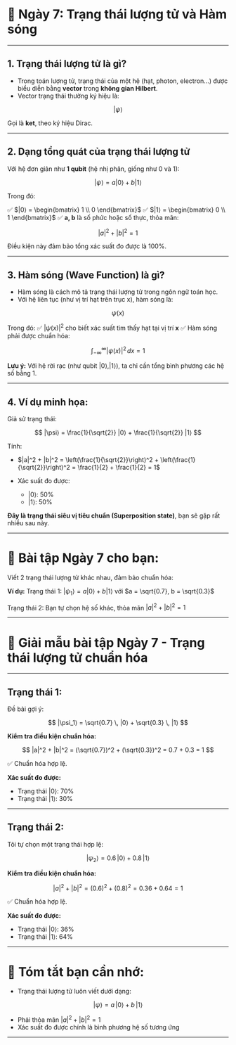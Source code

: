 
# 🧩 **Ngày 7: Trạng thái lượng tử và Hàm sóng**

---

## **1. Trạng thái lượng tử là gì?**

* Trong toán lượng tử, trạng thái của một hệ (hạt, photon, electron…) được biểu diễn bằng **vector** trong **không gian Hilbert**.
* Vector trạng thái thường ký hiệu là:

$$
|\psi⟩
$$

Gọi là **ket**, theo ký hiệu Dirac.

---

## **2. Dạng tổng quát của trạng thái lượng tử**

Với hệ đơn giản như **1 qubit** (hệ nhị phân, giống như 0 và 1):

$$
|\psi⟩ = a|0⟩ + b|1⟩
$$

Trong đó:

✅ $|0⟩ = \begin{bmatrix} 1 \\ 0 \end{bmatrix}$
✅ $|1⟩ = \begin{bmatrix} 0 \\ 1 \end{bmatrix}$
✅ **a, b** là số phức hoặc số thực, thỏa mãn:

$$
|a|^2 + |b|^2 = 1
$$

Điều kiện này đảm bảo tổng xác suất đo được là 100%.

---

## **3. Hàm sóng (Wave Function) là gì?**

* Hàm sóng là cách mô tả trạng thái lượng tử trong ngôn ngữ toán học.
* Với hệ liên tục (như vị trí hạt trên trục x), hàm sóng là:

$$
\psi(x)
$$

Trong đó:
✅ $|\psi(x)|^2$ cho biết xác suất tìm thấy hạt tại vị trí **x**
✅ Hàm sóng phải được chuẩn hóa:

$$
\int_{-\infty}^{\infty} |\psi(x)|^2 \, dx = 1
$$

**Lưu ý:** Với hệ rời rạc (như qubit $|0⟩, |1⟩$), ta chỉ cần tổng bình phương các hệ số bằng 1.

---

## **4. Ví dụ minh họa:**

Giả sử trạng thái:

$$
|\psi⟩ = \frac{1}{\sqrt{2}} |0⟩ + \frac{1}{\sqrt{2}} |1⟩
$$

Tính:

* $|a|^2 + |b|^2 = \left(\frac{1}{\sqrt{2}}\right)^2 + \left(\frac{1}{\sqrt{2}}\right)^2 = \frac{1}{2} + \frac{1}{2} = 1$
* Xác suất đo được:

  * $|0⟩$: 50%
  * $|1⟩$: 50%

**Đây là trạng thái siêu vị tiêu chuẩn (Superposition state)**, bạn sẽ gặp rất nhiều sau này.

---

# 🎯 **Bài tập Ngày 7 cho bạn:**

Viết 2 trạng thái lượng tử khác nhau, đảm bảo chuẩn hóa:

**Ví dụ:**
Trạng thái 1: $|\psi_1⟩ = a|0⟩ + b|1⟩$ với $a = \sqrt{0.7}, b = \sqrt{0.3}$

Trạng thái 2: Bạn tự chọn hệ số khác, thỏa mãn $|a|^2 + |b|^2 = 1$

---


# 📝 **Giải mẫu bài tập Ngày 7 - Trạng thái lượng tử chuẩn hóa**

---

## **Trạng thái 1:**

Đề bài gợi ý:

$$
|\psi_1⟩ = \sqrt{0.7} \, |0⟩ + \sqrt{0.3} \, |1⟩
$$

**Kiểm tra điều kiện chuẩn hóa:**

$$
|a|^2 + |b|^2 = (\sqrt{0.7})^2 + (\sqrt{0.3})^2 = 0.7 + 0.3 = 1
$$

✅ Chuẩn hóa hợp lệ.

**Xác suất đo được:**

* Trạng thái $|0⟩$: 70%
* Trạng thái $|1⟩$: 30%

---

## **Trạng thái 2:**

Tôi tự chọn một trạng thái hợp lệ:

$$
|\psi_2⟩ = 0.6 \, |0⟩ + 0.8 \, |1⟩
$$

**Kiểm tra điều kiện chuẩn hóa:**

$$
|a|^2 + |b|^2 = (0.6)^2 + (0.8)^2 = 0.36 + 0.64 = 1
$$

✅ Chuẩn hóa hợp lệ.

**Xác suất đo được:**

* Trạng thái $|0⟩$: 36%
* Trạng thái $|1⟩$: 64%

---

# 🎯 **Tóm tắt bạn cần nhớ:**

* Trạng thái lượng tử luôn viết dưới dạng:

$$
|\psi⟩ = a \, |0⟩ + b \, |1⟩
$$

* Phải thỏa mãn $|a|^2 + |b|^2 = 1$
* Xác suất đo được chính là bình phương hệ số tương ứng

---


